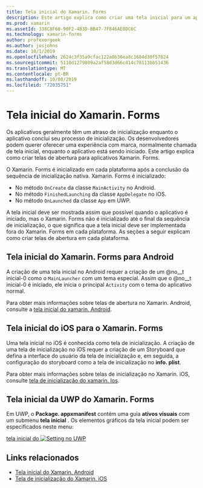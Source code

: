 ```yaml
---
title: Tela inicial do Xamarin. Forms
description: Este artigo explica como criar uma tela inicial para um aplicativo Xamarin. Forms.
ms.prod: xamarin
ms.assetId: 338C8F60-90F2-4B3D-BB47-7F846AE8DC6C
ms.technology: xamarin-forms
author: profexorgeek
ms.author: jusjohns
ms.date: 10/1/2019
ms.openlocfilehash: 2624c3f35a9cfac122a0b36ea8c1684d30f57824
ms.sourcegitcommit: 5110d1279809a2af58d3d66cd14c78113bb51436
ms.translationtype: MT
ms.contentlocale: pt-BR
ms.lasthandoff: 10/08/2019
ms.locfileid: "72035751"
---
```

# <a name="xamarinforms-splash-screen"></a>Tela inicial do Xamarin. Forms

Os aplicativos geralmente têm um atraso de inicialização enquanto o aplicativo conclui seu processo de inicialização. Os desenvolvedores podem querer oferecer uma experiência com marca, normalmente chamada de tela inicial, enquanto o aplicativo está sendo iniciado. Este artigo explica como criar telas de abertura para aplicativos Xamarin. Forms.

O Xamarin. Forms é inicializado em cada plataforma após a conclusão da sequência de inicialização nativa. Xamarin. Forms é inicializado:

- No método `OnCreate` da classe `MainActivity` no Android.
- No método `FinishedLaunching` da classe `AppDelegate` no iOS.
- No método `OnLaunched` da classe `App` em UWP.

A tela inicial deve ser mostrada assim que possível quando o aplicativo é iniciado, mas o Xamarin. Forms não é inicializado até o final da sequência de inicialização, o que significa que a tela inicial deve ser implementada fora do Xamarin. Forms em cada plataforma. As seções a seguir explicam como criar telas de abertura em cada plataforma.

## <a name="xamarinforms-android-splash-screen"></a>Tela inicial do Xamarin. Forms para Android

A criação de uma tela inicial no Android requer a criação de um @no__t inicial-0 como o `MainLauncher` com um tema especial. Assim que o @no__t inicial-0 é iniciado, ele inicia o principal `Activity` com o tema do aplicativo normal.

Para obter mais informações sobre telas de abertura no Xamarin. Android, consulte a [tela inicial do xamarin. Android](~/android/user-interface/splash-screen.md).

## <a name="xamarinforms-ios-splash-screen"></a>Tela inicial do iOS para o Xamarin. Forms

Uma tela inicial no iOS é conhecida como tela de inicialização. A criação de uma tela de inicialização no iOS requer a criação de um Storyboard que defina a interface do usuário da tela de inicialização e, em seguida, a configuração do storyboard como a tela de inicialização no **info. plist**.

Para obter mais informações sobre telas de inicialização no Xamarin. iOS, consulte [tela de inicialização do xamarin. Ios](~/ios/app-fundamentals/images-icons/launch-screens.md).

## <a name="xamarinforms-uwp-splash-screen"></a>Tela inicial da UWP do Xamarin. Forms

Em UWP, o **Package. appxmanifest** contém uma guia **ativos visuais** com um submenu **tela inicial** . Os elementos gráficos da tela inicial podem ser especificados neste menu:

[tela inicial do ![Setting no UWP](splashscreen-images/uwp-splashscreen-cropped.png)](splashscreen-images/uwp-splashscreen.png#lightbox)

## <a name="related-links"></a>Links relacionados

- [Tela inicial do Xamarin. Android](~/android/user-interface/splash-screen.md)
- [Tela de inicialização do Xamarin. iOS](~/ios/app-fundamentals/images-icons/launch-screens.md)
